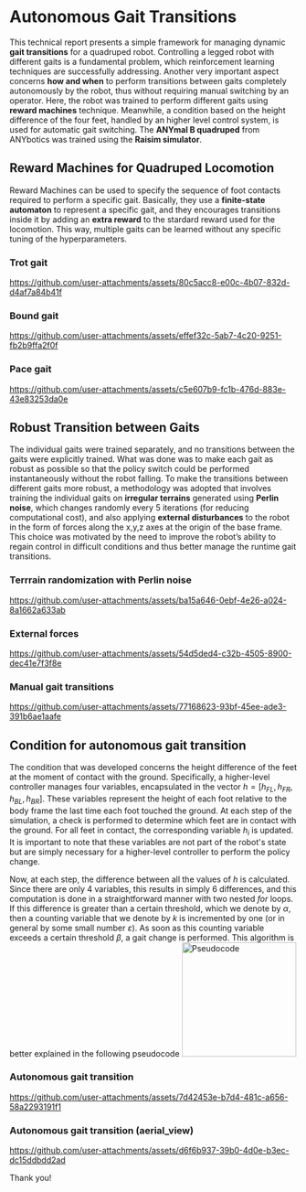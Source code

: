 # Autonomous Gait Transitions
This technical report presents a simple framework for managing dynamic **gait transitions** for a quadruped robot.
Controlling a legged robot with different gaits is a fundamental problem, which reinforcement learning techniques are
successfully addressing. Another very important aspect concerns **how and when** to perform transitions between gaits
completely autonomously by the robot, thus without requiring manual switching by an operator. Here, the robot was trained
to perform different gaits using **reward machines** technique. Meanwhile, a condition based on the height difference of the
four feet, handled by an higher level control system, is used for automatic gait switching. The **ANYmal B quadruped** from
ANYbotics was trained using the **Raisim simulator**.


## Reward Machines for Quadruped Locomotion
Reward Machines can be used to specify the sequence of foot contacts required to perform a specific gait.
Basically, they use a **finite-state automaton** to represent a specific gait, and they encourages transitions inside it
by adding an **extra reward** to the stardard reward used for the locomotion. This way, multiple gaits can be learned
without any specific tuning of the hyperparameters.

### Trot gait

https://github.com/user-attachments/assets/80c5acc8-e00c-4b07-832d-d4af7a84b41f

### Bound gait

https://github.com/user-attachments/assets/effef32c-5ab7-4c20-9251-fb2b9ffa2f0f

### Pace gait

https://github.com/user-attachments/assets/c5e607b9-fc1b-476d-883e-43e83253da0e


## Robust Transition between Gaits
The individual gaits were trained separately, and no transitions between the gaits were explicitly trained.
What was done was to make each gait as robust as possible so that the policy switch could be performed instantaneously without the robot falling.
To make the transitions between different gaits more robust, a methodology was adopted that involves training the
individual gaits on **irregular terrains** generated using **Perlin noise**, which changes randomly every 5 iterations (for reducing
computational cost), and also applying **external disturbances** to the robot in the form of forces along the x,y,z axes at
the origin of the base frame. This choice was motivated by the need to improve the robot’s ability to regain control in
difficult conditions and thus better manage the runtime gait transitions.

### Terrrain randomization with Perlin noise

https://github.com/user-attachments/assets/ba15a646-0ebf-4e26-a024-8a1662a633ab

### External forces

https://github.com/user-attachments/assets/54d5ded4-c32b-4505-8900-dec41e7f3f8e

### Manual gait transitions

https://github.com/user-attachments/assets/77168623-93bf-45ee-ade3-391b6ae1aafe


## Condition for autonomous gait transition
The condition that was developed concerns the height difference of the feet at the moment of contact with the ground. Specifically, a higher-level controller manages four variables, encapsulated in the vector $h = [h_{FL}, h_{FR}, h_{BL}, h_{BR}]$. These variables represent the height of each foot relative to the body frame the last time each foot touched the ground. At each step of the simulation, a check is performed to determine which feet are in contact with the ground. For all feet in contact, the corresponding variable $h_i$ is updated. It is important to note that these variables are not part of the robot's state but are simply necessary for a higher-level controller to perform the policy change.

Now, at each step, the difference between all the values of $h$ is calculated. Since there are only 4 variables, this results in simply $6$ differences, and this computation is done in a straightforward manner with two nested $for$ loops. If this difference is greater than a certain threshold, which we denote by $\alpha$, then a counting variable that we denote by $k$ is incremented by one (or in general by some small number $\varepsilon$). As soon as this counting variable exceeds a certain threshold $\beta$, a gait change is performed. This algorithm is better explained in the following pseudocode
<img src="https://github.com/user-attachments/assets/da999643-ab8d-4c4c-aabc-aa3579aca0c1" alt="Pseudocode" width="200"/>



### Autonomous gait transition

https://github.com/user-attachments/assets/7d42453e-b7d4-481c-a656-58a2293191f1

### Autonomous gait transition (aerial_view)

https://github.com/user-attachments/assets/d6f6b937-39b0-4d0e-b3ec-dc15ddbdd2ad



Thank you!
